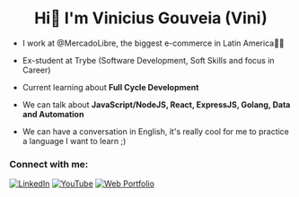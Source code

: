 <h1 align="center">Hi👋  I'm Vinicius Gouveia (Vini)</h1>

- I work at @MercadoLibre, the biggest e-commerce in Latin America💛💙

- Ex-student at Trybe (Software Development, Soft Skills and focus in Career) 

- Current learning about **Full Cycle Development**

- We can talk about **JavaScript/NodeJS, React, ExpressJS, Golang, Data and Automation**

- We can have a conversation in English, it's really cool for me to practice a language I want to learn ;)

### Connect with me:
[![LinkedIn](https://img.shields.io/badge/LinkedIn-0077B5?style=for-the-badge&logo=linkedin&logoColor=white)](https://www.linkedin.com/in/vinigofr/) [![YouTube](https://img.shields.io/badge/youtube-red?style=for-the-badge&logo=youtube&logoColor=write)](https://www.youtube.com/c/viniciusgouveia)  [![Web Portfolio](https://img.shields.io/badge/vinigofr.github.io-7112B1?style=for-the-badge&logo=github&logoColor=white)](https://vinigofr.github.io/)
